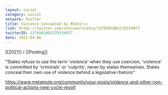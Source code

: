 ```yaml
---
layout: social
category: social
network: Twitter
title: Violence Concealed by Rhetoric
link: https://twitter.com/steinea/status/1379501802270334977
twitterID: 1379501802270334977
date: 2021-04-06
---
```


[[2021]] / [[Posting]]

"States refuse to use the term 'violence' when they use coercion; 'violence' is committed by 'criminals'  or 'culprits', never by states themselves. States conceal their own use of violence behind a legislative rhetoric"

<https://www.metamute.org/community/your-posts/violence-and-other-non-political-actions-new-cycle-revolt>
